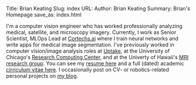 Title: Brian Keating
Slug: index
URL: 
Author: Brian Keating
Summary: Brian's Homepage
save_as: index.html

I'm a computer vision engineer who has worked professionally analyzing medical, satellite, and microscopy imagery. Currently, I work as Senior Scientist, MLOps Lead at [Cortechs.ai](https://cortechs.ai/) where I train neural networks and write apps for medical image segmentation. I've previously worked in computer vision/image analysis roles at [Uptake](https://www.uptake.com), at the University of Chicago's [Research Computing Center](https://rcc.uchicago.edu/), and at the Univerty of Hawaii's [MRI research group](https://mri.jabsom.hawaii.edu/). You can see my [resume here]({static}/pdfs/keating_resume.pdf) and a full (dated) academic [cirriculum vitae here]({static}/pdfs/keating_cv.pdf). I occasionally post on CV- or robotics-related personal projects on [my blog](blog.html).
